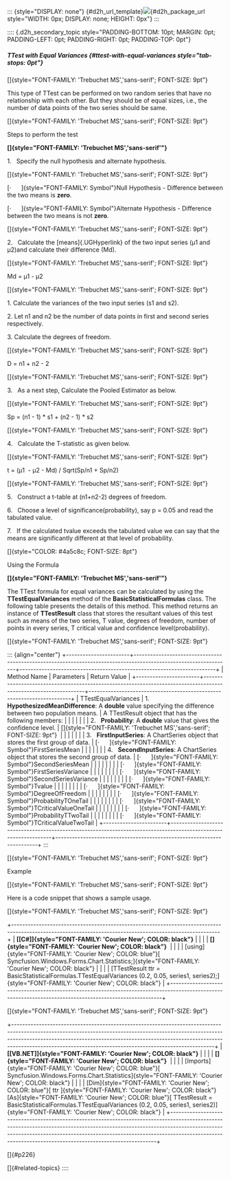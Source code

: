 ::: {style="DISPLAY: none"}
[](ms-xhelp:///?Id=d2h_url_template){#d2h_url_template}![](!package_url!){#d2h_package_url style="WIDTH: 0px; DISPLAY: none; HEIGHT: 0px"}
:::

:::: {.d2h_secondary_topic style="PADDING-BOTTOM: 10pt; MARGIN: 0pt; PADDING-LEFT: 0pt; PADDING-RIGHT: 0pt; PADDING-TOP: 0pt"}
##### TTest with Equal Variances {#ttest-with-equal-variances style="tab-stops: 0pt"}

[]{style="FONT-FAMILY: 'Trebuchet MS','sans-serif'; FONT-SIZE: 9pt"} 

This type of TTest can be performed on two random series that have no relationship with each other. But they should be of equal sizes, i.e., the number of data points of the two series should be same.

[]{style="FONT-FAMILY: 'Trebuchet MS','sans-serif'; FONT-SIZE: 9pt"} 

Steps to perform the test

**[]{style="FONT-FAMILY: 'Trebuchet MS','sans-serif'"}** 

1.   Specify the null hypothesis and alternate hypothesis.

[]{style="FONT-FAMILY: 'Trebuchet MS','sans-serif'; FONT-SIZE: 9pt"} 

[·      ]{style="FONT-FAMILY: Symbol"}Null Hypothesis - Difference between the two means is **zero**.

[·      ]{style="FONT-FAMILY: Symbol"}Alternate Hypothesis - Difference between the two means is not **zero**.

[]{style="FONT-FAMILY: 'Trebuchet MS','sans-serif'; FONT-SIZE: 9pt"} 

2.   Calculate the [means]{.UGHyperlink} of the two input series (µ1 and µ2)and calculate their difference (Md).

[]{style="FONT-FAMILY: 'Trebuchet MS','sans-serif'; FONT-SIZE: 9pt"} 

Md = µ1 - µ2

[]{style="FONT-FAMILY: 'Trebuchet MS','sans-serif'; FONT-SIZE: 9pt"} 

1\. Calculate the variances of the two input series (s1 and s2).

2\. Let n1 and n2 be the number of data points in first and second series respectively.

3\. Calculate the degrees of freedom.

[]{style="FONT-FAMILY: 'Trebuchet MS','sans-serif'; FONT-SIZE: 9pt"} 

D = n1 + n2 - 2

[]{style="FONT-FAMILY: 'Trebuchet MS','sans-serif'; FONT-SIZE: 9pt"} 

3.   As a next step, Calculate the Pooled Estimator as below.

[]{style="FONT-FAMILY: 'Trebuchet MS','sans-serif'; FONT-SIZE: 9pt"} 

Sp = (n1 - 1) \* s1 + (n2 - 1) \* s2

[]{style="FONT-FAMILY: 'Trebuchet MS','sans-serif'; FONT-SIZE: 9pt"} 

4.   Calculate the T-statistic as given below.

[]{style="FONT-FAMILY: 'Trebuchet MS','sans-serif'; FONT-SIZE: 9pt"} 

t = (µ1  - µ2 - Md) / Sqrt(Sp/n1 + Sp/n2)

[]{style="FONT-FAMILY: 'Trebuchet MS','sans-serif'; FONT-SIZE: 9pt"} 

5.   Construct a t-table at (n1+n2-2) degrees of freedom.

6.   Choose a level of significance(probability), say p = 0.05 and read the tabulated value.

7.   If the calculated tvalue exceeds the tabulated value we can say that the means are significantly different at that level of probability.

[]{style="COLOR: #4a5c8c; FONT-SIZE: 8pt"} 

Using the Formula

**[]{style="FONT-FAMILY: 'Trebuchet MS','sans-serif'"}** 

The TTest formula for equal variances can be calculated by using the **TTestEqualVariances** method of the **BasicStatisticalFormulas** class. The following table presents the details of this method. This method returns an instance of **TTestResult** class that stores the resultant values of this test such as means of the two series, T value, degrees of freedom, number of points in every series, T critical value and confidence level(probability).

[]{style="FONT-FAMILY: 'Trebuchet MS','sans-serif'; FONT-SIZE: 9pt"} 

::: {align="center"}
+-----------------------+-----------------------------------------------------------------------------------------------------------------+-----------------------------------------------------------------------+
| Method Name           | Parameters                                                                                                      | Return Value                                                          |
+-----------------------+-----------------------------------------------------------------------------------------------------------------+-----------------------------------------------------------------------+
| TTestEqualVariances   | 1.   **HypothesizedMeanDifference**: A **double** value specifying the difference between two population means. | A TTestResult object that has the following members:                  |
|                       |                                                                                                                 |                                                                       |
|                       | 2.   **Probability**: A **double** value that gives the confidence level.                                       | []{style="FONT-FAMILY: 'Trebuchet MS','sans-serif'; FONT-SIZE: 9pt"}  |
|                       |                                                                                                                 |                                                                       |
|                       | 3.   **FirstInputSeries**: A ChartSeries object that stores the first group of data.                            | [·      ]{style="FONT-FAMILY: Symbol"}FirstSeriesMean                 |
|                       |                                                                                                                 |                                                                       |
|                       | 4.   **SecondInputSeries**: A ChartSeries object that stores the second group of data.                          | [·      ]{style="FONT-FAMILY: Symbol"}SecondSeriesMean                |
|                       |                                                                                                                 |                                                                       |
|                       |                                                                                                                 | [·      ]{style="FONT-FAMILY: Symbol"}FirstSeriesVariance             |
|                       |                                                                                                                 |                                                                       |
|                       |                                                                                                                 | [·      ]{style="FONT-FAMILY: Symbol"}SecondSeriesVariance            |
|                       |                                                                                                                 |                                                                       |
|                       |                                                                                                                 | [·      ]{style="FONT-FAMILY: Symbol"}Tvalue                          |
|                       |                                                                                                                 |                                                                       |
|                       |                                                                                                                 | [·      ]{style="FONT-FAMILY: Symbol"}DegreeOfFreedom                 |
|                       |                                                                                                                 |                                                                       |
|                       |                                                                                                                 | [·      ]{style="FONT-FAMILY: Symbol"}ProbabilityTOneTail             |
|                       |                                                                                                                 |                                                                       |
|                       |                                                                                                                 | [·      ]{style="FONT-FAMILY: Symbol"}TCriticalValueOneTail           |
|                       |                                                                                                                 |                                                                       |
|                       |                                                                                                                 | [·      ]{style="FONT-FAMILY: Symbol"}ProbabilityTTwoTail             |
|                       |                                                                                                                 |                                                                       |
|                       |                                                                                                                 | [·      ]{style="FONT-FAMILY: Symbol"}TCriticalValueTwoTail           |
+-----------------------+-----------------------------------------------------------------------------------------------------------------+-----------------------------------------------------------------------+
:::

[]{style="FONT-FAMILY: 'Trebuchet MS','sans-serif'; FONT-SIZE: 9pt"} 

Example

[]{style="FONT-FAMILY: 'Trebuchet MS','sans-serif'; FONT-SIZE: 9pt"} 

Here is a code snippet that shows a sample usage.

[]{style="FONT-FAMILY: 'Trebuchet MS','sans-serif'; FONT-SIZE: 9pt"} 

+---------------------------------------------------------------------------------------------------------------------------------------------------------+
| **[\[C#\]]{style="FONT-FAMILY: 'Courier New'; COLOR: black"}**                                                                                          |
|                                                                                                                                                         |
| **[]{style="FONT-FAMILY: 'Courier New'; COLOR: black"}**                                                                                                |
|                                                                                                                                                         |
| [using]{style="FONT-FAMILY: 'Courier New'; COLOR: blue"}[ Syncfusion.Windows.Forms.Chart.Statistics;]{style="FONT-FAMILY: 'Courier New'; COLOR: black"} |
|                                                                                                                                                         |
| [TTestResult ttr = BasicStatisticalFormulas.TTestEqualVariances (0.2, 0.05, series1, series2);]{style="FONT-FAMILY: 'Courier New'; COLOR: black"}       |
+---------------------------------------------------------------------------------------------------------------------------------------------------------+

[]{style="FONT-FAMILY: 'Trebuchet MS','sans-serif'; FONT-SIZE: 9pt"} 

+-------------------------------------------------------------------------------------------------------------------------------------------------------------------------------------------------------------------------------------------------------------------------------------------------------------------+
| **[\[VB.NET\]]{style="FONT-FAMILY: 'Courier New'; COLOR: black"}**                                                                                                                                                                                                                                                |
|                                                                                                                                                                                                                                                                                                                   |
| **[]{style="FONT-FAMILY: 'Courier New'; COLOR: black"}**                                                                                                                                                                                                                                                          |
|                                                                                                                                                                                                                                                                                                                   |
| [Imports]{style="FONT-FAMILY: 'Courier New'; COLOR: blue"}[ Syncfusion.Windows.Forms.Chart.Statistics]{style="FONT-FAMILY: 'Courier New'; COLOR: black"}                                                                                                                                                          |
|                                                                                                                                                                                                                                                                                                                   |
| [Dim]{style="FONT-FAMILY: 'Courier New'; COLOR: blue"}[ ttr ]{style="FONT-FAMILY: 'Courier New'; COLOR: black"}[As]{style="FONT-FAMILY: 'Courier New'; COLOR: blue"}[ TTestResult = BasicStatisticalFormulas.TTestEqualVariances (0.2, 0.05, series1, series2)]{style="FONT-FAMILY: 'Courier New'; COLOR: black"} |
+-------------------------------------------------------------------------------------------------------------------------------------------------------------------------------------------------------------------------------------------------------------------------------------------------------------------+

[]{#p226} 

[]{#related-topics}
::::
